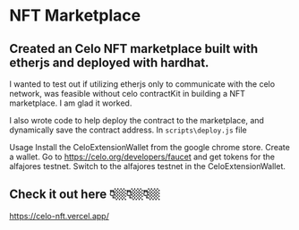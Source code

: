 # NFT Marketplace

## Created an Celo NFT marketplace built with etherjs and deployed with hardhat.
I wanted to test out if utilizing etherjs only to communicate with the celo network, was feasible without celo contractKit in building a NFT marketplace. I am glad it worked.

I also wrote code to help deploy the contract to the marketplace, and dynamically save the contract address. In `scripts\deploy.js` file

Usage
Install the CeloExtensionWallet from the google chrome store.
Create a wallet.
Go to https://celo.org/developers/faucet and get tokens for the alfajores testnet.
Switch to the alfajores testnet in the CeloExtensionWallet.

## Check it out here 👇🏼👇🏼👇🏼
https://celo-nft.vercel.app/
